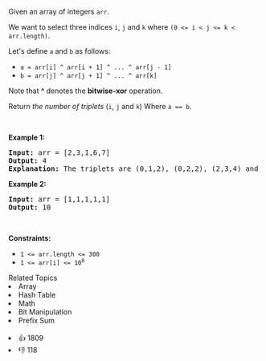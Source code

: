 <p>Given an array of integers <code>arr</code>.</p>

<p>We want to select three indices <code>i</code>, <code>j</code> and <code>k</code> where <code>(0 &lt;= i &lt; j &lt;= k &lt; arr.length)</code>.</p>

<p>Let's define <code>a</code> and <code>b</code> as follows:</p>

<ul> 
 <li><code>a = arr[i] ^ arr[i + 1] ^ ... ^ arr[j - 1]</code></li> 
 <li><code>b = arr[j] ^ arr[j + 1] ^ ... ^ arr[k]</code></li> 
</ul>

<p>Note that <strong>^</strong> denotes the <strong>bitwise-xor</strong> operation.</p>

<p>Return <em>the number of triplets</em> (<code>i</code>, <code>j</code> and <code>k</code>) Where <code>a == b</code>.</p>

<p>&nbsp;</p> 
<p><strong class="example">Example 1:</strong></p>

<pre>
<strong>Input:</strong> arr = [2,3,1,6,7]
<strong>Output:</strong> 4
<strong>Explanation:</strong> The triplets are (0,1,2), (0,2,2), (2,3,4) and (2,4,4)
</pre>

<p><strong class="example">Example 2:</strong></p>

<pre>
<strong>Input:</strong> arr = [1,1,1,1,1]
<strong>Output:</strong> 10
</pre>

<p>&nbsp;</p> 
<p><strong>Constraints:</strong></p>

<ul> 
 <li><code>1 &lt;= arr.length &lt;= 300</code></li> 
 <li><code>1 &lt;= arr[i] &lt;= 10<sup>8</sup></code></li> 
</ul>

<div><div>Related Topics</div><div><li>Array</li><li>Hash Table</li><li>Math</li><li>Bit Manipulation</li><li>Prefix Sum</li></div></div><br><div><li>👍 1809</li><li>👎 118</li></div>